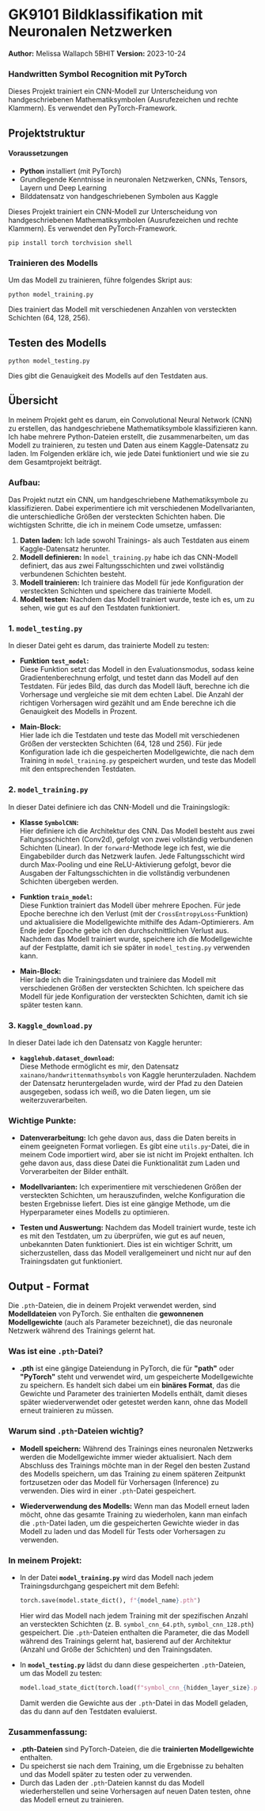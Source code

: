 # GK9101 Bildklassifikation mit Neuronalen Netzwerken 

**Author:** Melissa Wallapch 5BHIT
**Version:** 2023-10-24

### Handwritten Symbol Recognition mit PyTorch

Dieses Projekt trainiert ein CNN-Modell zur Unterscheidung von handgeschriebenen Mathematiksymbolen (Ausrufezeichen und rechte Klammern). Es verwendet den PyTorch-Framework.

## Projektstruktur
#### Voraussetzungen
- **Python** installiert (mit PyTorch)
- Grundlegende Kenntnisse in neuronalen Netzwerken, CNNs, Tensors, Layern und Deep Learning
- Bilddatensatz von handgeschriebenen Symbolen aus Kaggle

Dieses Projekt trainiert ein CNN-Modell zur Unterscheidung von handgeschriebenen Mathematiksymbolen (Ausrufezeichen und rechte Klammern). Es verwendet den PyTorch-Framework.

``pip install torch torchvision
shell``

### Trainieren des Modells

Um das Modell zu trainieren, führe folgendes Skript aus:

``python model_training.py``

Dies trainiert das Modell mit verschiedenen Anzahlen von versteckten Schichten (64, 128, 256).

## Testen des Modells
``python model_testing.py``

Dies gibt die Genauigkeit des Modells auf den Testdaten aus.


## Übersicht 
In meinem Projekt geht es darum, ein Convolutional Neural Network (CNN) zu erstellen, das handgeschriebene Mathematiksymbole klassifizieren kann. Ich habe mehrere Python-Dateien erstellt, die zusammenarbeiten, um das Modell zu trainieren, zu testen und Daten aus einem Kaggle-Datensatz zu laden. Im Folgenden erkläre ich, wie jede Datei funktioniert und wie sie zu dem Gesamtprojekt beiträgt.

### Aufbau:
Das Projekt nutzt ein CNN, um handgeschriebene Mathematiksymbole zu klassifizieren. Dabei experimentiere ich mit verschiedenen Modellvarianten, die unterschiedliche Größen der versteckten Schichten haben. Die wichtigsten Schritte, die ich in meinem Code umsetze, umfassen:

1. **Daten laden:** Ich lade sowohl Trainings- als auch Testdaten aus einem Kaggle-Datensatz herunter.
2. **Modell definieren:** In `model_training.py` habe ich das CNN-Modell definiert, das aus zwei Faltungsschichten und zwei vollständig verbundenen Schichten besteht.
3. **Modell trainieren:** Ich trainiere das Modell für jede Konfiguration der versteckten Schichten und speichere das trainierte Modell.
4. **Modell testen:** Nachdem das Modell trainiert wurde, teste ich es, um zu sehen, wie gut es auf den Testdaten funktioniert.

### 1. **`model_testing.py`**
In dieser Datei geht es darum, das trainierte Modell zu testen:

- **Funktion `test_model`:**  
    Diese Funktion setzt das Modell in den Evaluationsmodus, sodass keine Gradientenberechnung erfolgt, und testet dann das Modell auf den Testdaten. Für jedes Bild, das durch das Modell läuft, berechne ich die Vorhersage und vergleiche sie mit dem echten Label. Die Anzahl der richtigen Vorhersagen wird gezählt und am Ende berechne ich die Genauigkeit des Modells in Prozent.
  
- **Main-Block:**  
    Hier lade ich die Testdaten und teste das Modell mit verschiedenen Größen der versteckten Schichten (64, 128 und 256). Für jede Konfiguration lade ich die gespeicherten Modellgewichte, die nach dem Training in `model_training.py` gespeichert wurden, und teste das Modell mit den entsprechenden Testdaten.

### 2. **`model_training.py`**
In dieser Datei definiere ich das CNN-Modell und die Trainingslogik:

- **Klasse `SymbolCNN`:**  
    Hier definiere ich die Architektur des CNN. Das Modell besteht aus zwei Faltungsschichten (Conv2d), gefolgt von zwei vollständig verbundenen Schichten (Linear). In der `forward`-Methode lege ich fest, wie die Eingabebilder durch das Netzwerk laufen. Jede Faltungsschicht wird durch Max-Pooling und eine ReLU-Aktivierung gefolgt, bevor die Ausgaben der Faltungsschichten in die vollständig verbundenen Schichten übergeben werden.

- **Funktion `train_model`:**  
    Diese Funktion trainiert das Modell über mehrere Epochen. Für jede Epoche berechne ich den Verlust (mit der `CrossEntropyLoss`-Funktion) und aktualisiere die Modellgewichte mithilfe des Adam-Optimierers. Am Ende jeder Epoche gebe ich den durchschnittlichen Verlust aus. Nachdem das Modell trainiert wurde, speichere ich die Modellgewichte auf der Festplatte, damit ich sie später in `model_testing.py` verwenden kann.

- **Main-Block:**  
    Hier lade ich die Trainingsdaten und trainiere das Modell mit verschiedenen Größen der versteckten Schichten. Ich speichere das Modell für jede Konfiguration der versteckten Schichten, damit ich sie später testen kann.

### 3. **`Kaggle_download.py`**
In dieser Datei lade ich den Datensatz von Kaggle herunter:

- **`kagglehub.dataset_download`:**  
    Diese Methode ermöglicht es mir, den Datensatz `xainano/handwrittenmathsymbols` von Kaggle herunterzuladen. Nachdem der Datensatz heruntergeladen wurde, wird der Pfad zu den Dateien ausgegeben, sodass ich weiß, wo die Daten liegen, um sie weiterzuverarbeiten.

### Wichtige Punkte:
- **Datenverarbeitung:** Ich gehe davon aus, dass die Daten bereits in einem geeigneten Format vorliegen. Es gibt eine `utils.py`-Datei, die in meinem Code importiert wird, aber sie ist nicht im Projekt enthalten. Ich gehe davon aus, dass diese Datei die Funktionalität zum Laden und Vorverarbeiten der Bilder enthält.
  
- **Modellvarianten:** Ich experimentiere mit verschiedenen Größen der versteckten Schichten, um herauszufinden, welche Konfiguration die besten Ergebnisse liefert. Dies ist eine gängige Methode, um die Hyperparameter eines Modells zu optimieren.

- **Testen und Auswertung:** Nachdem das Modell trainiert wurde, teste ich es mit den Testdaten, um zu überprüfen, wie gut es auf neuen, unbekannten Daten funktioniert. Dies ist ein wichtiger Schritt, um sicherzustellen, dass das Modell verallgemeinert und nicht nur auf den Trainingsdaten gut funktioniert.

## Output - Format 
Die `.pth`-Dateien, die in deinem Projekt verwendet werden, sind **Modelldateien** von PyTorch. Sie enthalten die **gewonnenen Modellgewichte** (auch als Parameter bezeichnet), die das neuronale Netzwerk während des Trainings gelernt hat.

### Was ist eine `.pth`-Datei?

- **.pth** ist eine gängige Dateiendung in PyTorch, die für **"path"** oder **"PyTorch"** steht und verwendet wird, um gespeicherte Modellgewichte zu speichern. Es handelt sich dabei um ein **binäres Format**, das die Gewichte und Parameter des trainierten Modells enthält, damit dieses später wiederverwendet oder getestet werden kann, ohne das Modell erneut trainieren zu müssen.

### Warum sind `.pth`-Dateien wichtig?

- **Modell speichern:** Während des Trainings eines neuronalen Netzwerks werden die Modellgewichte immer wieder aktualisiert. Nach dem Abschluss des Trainings möchte man in der Regel den besten Zustand des Modells speichern, um das Training zu einem späteren Zeitpunkt fortzusetzen oder das Modell für Vorhersagen (Inference) zu verwenden. Dies wird in einer `.pth`-Datei gespeichert.
  
- **Wiederverwendung des Modells:** Wenn man das Modell erneut laden möcht, ohne das gesamte Training zu wiederholen, kann man einfach die `.pth`-Datei laden, um die gespeicherten Gewichte wieder in das Modell zu laden und das Modell für Tests oder Vorhersagen zu verwenden.

### In meinem Projekt:

- In der Datei **`model_training.py`** wird das Modell nach jedem Trainingsdurchgang gespeichert mit dem Befehl:
  
  ```python
  torch.save(model.state_dict(), f"{model_name}.pth")
  ```

  Hier wird das Modell nach jedem Training mit der spezifischen Anzahl an versteckten Schichten (z. B. `symbol_cnn_64.pth`, `symbol_cnn_128.pth`) gespeichert. Die `.pth`-Dateien enthalten die Parameter, die das Modell während des Trainings gelernt hat, basierend auf der Architektur (Anzahl und Größe der Schichten) und den Trainingsdaten.

- In **`model_testing.py`** lädst du dann diese gespeicherten `.pth`-Dateien, um das Modell zu testen:
  
  ```python
  model.load_state_dict(torch.load(f"symbol_cnn_{hidden_layer_size}.pth"))
  ```

  Damit werden die Gewichte aus der `.pth`-Datei in das Modell geladen, das du dann auf den Testdaten evaluierst.

### Zusammenfassung:
- **.pth-Dateien** sind PyTorch-Dateien, die die **trainierten Modellgewichte** enthalten.
- Du speicherst sie nach dem Training, um die Ergebnisse zu behalten und das Modell später zu testen oder zu verwenden.
- Durch das Laden der `.pth`-Dateien kannst du das Modell wiederherstellen und seine Vorhersagen auf neuen Daten testen, ohne das Modell erneut zu trainieren.

